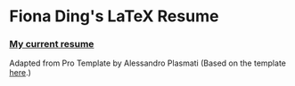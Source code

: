 # Fiona Ding's LaTeX Resume

### [My current resume](https://fding253.github.io/resume/Resumes/FD_Resume.pdf)
Adapted from Pro Template by Alessandro Plasmati (Based on the template [here](https://www.sharelatex.com/templates/52fb8c0933621a613683ecac/).)
